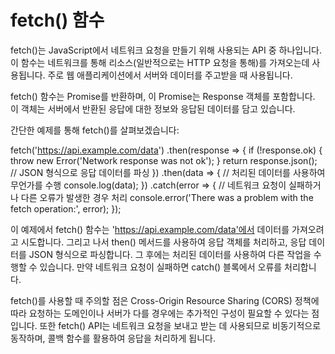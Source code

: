 # fetch() 함수 
fetch()는 JavaScript에서 네트워크 요청을 만들기 위해 사용되는 API 중 하나입니다. 이 함수는 네트워크를 통해 리소스(일반적으로는 HTTP 요청을 통해)를 가져오는데 사용됩니다. 주로 웹 애플리케이션에서 서버와 데이터를 주고받을 때 사용됩니다.

fetch() 함수는 Promise를 반환하며, 이 Promise는 Response 객체를 포함합니다. 이 객체는 서버에서 반환된 응답에 대한 정보와 응답된 데이터를 담고 있습니다.

간단한 예제를 통해 fetch()를 살펴보겠습니다:

fetch('https://api.example.com/data')
  .then(response => {
    if (!response.ok) {
      throw new Error('Network response was not ok');
    }
    return response.json(); // JSON 형식으로 응답 데이터를 파싱
  })
  .then(data => {
    // 처리된 데이터를 사용하여 무언가를 수행
    console.log(data);
  })
  .catch(error => {
    // 네트워크 요청이 실패하거나 다른 오류가 발생한 경우 처리
    console.error('There was a problem with the fetch operation:', error);
  });

  이 예제에서 fetch() 함수는 'https://api.example.com/data'에서 데이터를 가져오려고 시도합니다. 그리고 나서 then() 메서드를 사용하여 응답 객체를 처리하고, 응답 데이터를 JSON 형식으로 파싱합니다. 그 후에는 처리된 데이터를 사용하여 다른 작업을 수행할 수 있습니다. 만약 네트워크 요청이 실패하면 catch() 블록에서 오류를 처리합니다.

fetch()를 사용할 때 주의할 점은 Cross-Origin Resource Sharing (CORS) 정책에 따라 요청하는 도메인이나 서버가 다를 경우에는 추가적인 구성이 필요할 수 있다는 점입니다. 또한 fetch() API는 네트워크 요청을 보내고 받는 데 사용되므로 비동기적으로 동작하며, 콜백 함수를 활용하여 응답을 처리하게 됩니다.

